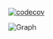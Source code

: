 [![codecov](https://codecov.io/gh/inteli-city/gates_auth_mss/graph/badge.svg?token=LZWSO5xqie)](https://codecov.io/gh/inteli-city/gates_auth_mss)

![Graph](https://codecov.io/gh/inteli-city/gates_auth_mss/graphs/sunburst.svg?token=LZWSO5xqie)
